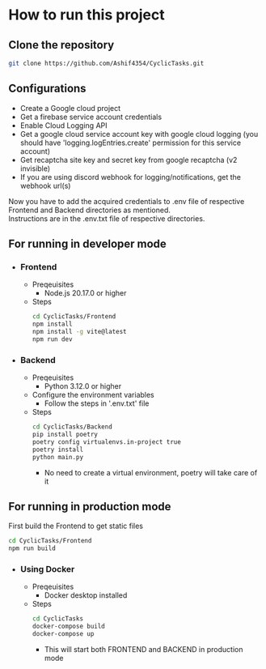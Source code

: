 # How to run this project

## Clone the repository
```bash
git clone https://github.com/Ashif4354/CyclicTasks.git
```

## Configurations
- Create a Google cloud project 
- Get a firebase service account credentials
- Enable Cloud Logging API 
- Get a google cloud service account key with google cloud logging (you should have 'logging.logEntries.create' permission for this service account)
- Get recaptcha site key and secret key from google recaptcha (v2 invisible)
- If you are using discord webhook for logging/notifications, get the webhook url(s)

Now you have to add the acquired credentials to .env file of respective Frontend and Backend directories as mentioned.  
Instructions are in the .env.txt file of respective directories.


## For running in developer mode
- ### Frontend
    - Preqeuisites
        - Node.js 20.17.0 or higher
    - Steps
        ```bash
        cd CyclicTasks/Frontend
        npm install
        npm install -g vite@latest
        npm run dev
        ```

- ### Backend
    - Preqeuisites
        - Python 3.12.0 or higher
    - Configure the environment variables
        - Follow the steps in '.env.txt' file<br>
    - Steps
        ```bash
        cd CyclicTasks/Backend
        pip install poetry
        poetry config virtualenvs.in-project true
        poetry install
        python main.py
        ```
        - No need to create a virtual environment, poetry will take care of it

## For running in production mode
First build the Frontend to get static files
```bash
cd CyclicTasks/Frontend
npm run build
```

- ### Using Docker
    - Preqeuisites
        - Docker desktop installed
    - Steps
        ```bash
        cd CyclicTasks
        docker-compose build
        docker-compose up
        ```
        - This will start both FRONTEND and BACKEND in production mode

